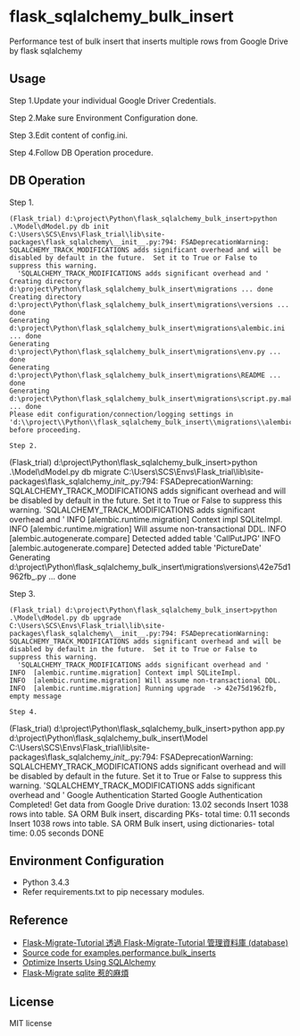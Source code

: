 # flask_sqlalchemy_bulk_insert
Performance test of bulk insert that inserts multiple rows from Google Drive by flask sqlalchemy

## Usage
Step 1.Update your individual Google Driver Credentials.

Step 2.Make sure Environment Configuration done.

Step 3.Edit content of config.ini.

Step 4.Follow DB Operation procedure.

## DB Operation
Step 1.

``` 
(Flask_trial) d:\project\Python\flask_sqlalchemy_bulk_insert>python .\Model\dModel.py db init
C:\Users\SCS\Envs\Flask_trial\lib\site-packages\flask_sqlalchemy\__init__.py:794: FSADeprecationWarning: SQLALCHEMY_TRACK_MODIFICATIONS adds significant overhead and will be disabled by default in the future.  Set it to True or False to suppress this warning.
  'SQLALCHEMY_TRACK_MODIFICATIONS adds significant overhead and '
Creating directory d:\project\Python\flask_sqlalchemy_bulk_insert\migrations ... done
Creating directory d:\project\Python\flask_sqlalchemy_bulk_insert\migrations\versions ... done
Generating d:\project\Python\flask_sqlalchemy_bulk_insert\migrations\alembic.ini ... done
Generating d:\project\Python\flask_sqlalchemy_bulk_insert\migrations\env.py ... done
Generating d:\project\Python\flask_sqlalchemy_bulk_insert\migrations\README ... done
Generating d:\project\Python\flask_sqlalchemy_bulk_insert\migrations\script.py.mako ... done
Please edit configuration/connection/logging settings in 'd:\\project\\Python\\flask_sqlalchemy_bulk_insert\\migrations\\alembic.ini' before proceeding.

Step 2.

``` 
(Flask_trial) d:\project\Python\flask_sqlalchemy_bulk_insert>python .\Model\dModel.py db migrate
C:\Users\SCS\Envs\Flask_trial\lib\site-packages\flask_sqlalchemy\__init__.py:794: FSADeprecationWarning: SQLALCHEMY_TRACK_MODIFICATIONS adds significant overhead and will be disabled by default in the future.  Set it to True or False to suppress this warning.
  'SQLALCHEMY_TRACK_MODIFICATIONS adds significant overhead and '
INFO  [alembic.runtime.migration] Context impl SQLiteImpl.
INFO  [alembic.runtime.migration] Will assume non-transactional DDL.
INFO  [alembic.autogenerate.compare] Detected added table 'CallPutJPG'
INFO  [alembic.autogenerate.compare] Detected added table 'PictureDate'
Generating d:\project\Python\flask_sqlalchemy_bulk_insert\migrations\versions\42e75d1962fb_.py ... done

Step 3.

``` 
(Flask_trial) d:\project\Python\flask_sqlalchemy_bulk_insert>python .\Model\dModel.py db upgrade
C:\Users\SCS\Envs\Flask_trial\lib\site-packages\flask_sqlalchemy\__init__.py:794: FSADeprecationWarning: SQLALCHEMY_TRACK_MODIFICATIONS adds significant overhead and will be disabled by default in the future.  Set it to True or False to suppress this warning.
  'SQLALCHEMY_TRACK_MODIFICATIONS adds significant overhead and '
INFO  [alembic.runtime.migration] Context impl SQLiteImpl.
INFO  [alembic.runtime.migration] Will assume non-transactional DDL.
INFO  [alembic.runtime.migration] Running upgrade  -> 42e75d1962fb, empty message

Step 4.

``` 
(Flask_trial) d:\project\Python\flask_sqlalchemy_bulk_insert>python app.py
d:\project\Python\flask_sqlalchemy_bulk_insert\Model
C:\Users\SCS\Envs\Flask_trial\lib\site-packages\flask_sqlalchemy\__init__.py:794: FSADeprecationWarning: SQLALCHEMY_TRACK_MODIFICATIONS adds significant overhead and will be disabled by default in the future.  Set it to True or False to suppress this warning.
  'SQLALCHEMY_TRACK_MODIFICATIONS adds significant overhead and '
Google Authentication Started
Google Authentication Completed!
Get data from Google Drive duration: 13.02 seconds
Insert 1038 rows into table.
SA ORM Bulk insert, discarding PKs- total time: 0.11 seconds
Insert 1038 rows into table.
SA ORM Bulk insert, using dictionaries- total time: 0.05 seconds
DONE

## Environment Configuration
* Python 3.4.3
* Refer requirements.txt to pip necessary modules.

## Reference 
* [Flask-Migrate-Tutorial 透過 Flask-Migrate-Tutorial 管理資料庫 (database)](https://github.com/twtrubiks/Flask-Migrate-Tutorial)
* [Source code for examples.performance.bulk_inserts](https://docs.sqlalchemy.org/en/latest/_modules/examples/performance/bulk_inserts.html) 
* [Optimize Inserts Using SQLAlchemy](http://www.devx.com/dbzone/optimize-inserts-using-sqlalchemy.html)
* [Flask-Migrate sqlite 惹的麻煩](https://blog.burn-i.com/20180418/flask-migrate/)    

## License
MIT license